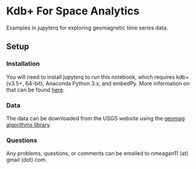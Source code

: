 # Kdb+ For Space Analytics
Examples in jupyterq for exploring geomagnetic time series data.

## Setup

### Installation
You will need to install jupyterq to run this notebook, which requires kdb+ (v3.5+, 64-bit), Anaconda Python 3.x, and embedPy. More information on that can be found [here](https://github.com/KxSystems/jupyterq).

### Data
The data can be downloaded from the USGS website using the [geomag algorithms library](https://github.com/usgs/geomag-algorithms).

### Questions
Any problems, questions, or comments can be emailed to nmeagan11 (at) gmail (dot) com.
